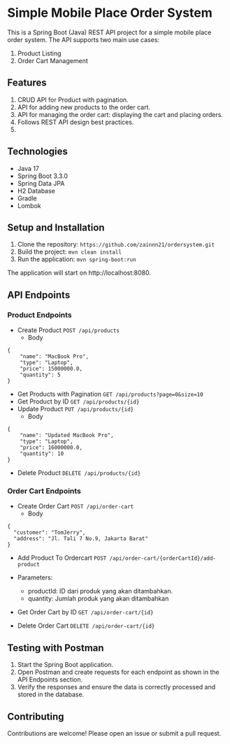 # Simple Mobile Place Order System

This is a Spring Boot (Java) REST API project for a simple mobile place order system. The API supports two main use cases:

1. Product Listing
2. Order Cart Management

## Features
1. CRUD API for Product with pagination.
2. API for adding new products to the order cart.
3. API for managing the order cart: displaying the cart and placing orders.
4. Follows REST API design best practices.
5. 

## Technologies
* Java 17
* Spring Boot 3.3.0
* Spring Data JPA
* H2 Database
* Gradle
* Lombok

## Setup and Installation
1. Clone the repository:
```https://github.com/zainnn21/ordersystem.git```
2. Build the project: ```mvn clean install```
3. Run the application: ```mvn spring-boot:run```
   
The application will start on http://localhost:8080.

## API Endpoints
### Product Endpoints
* Create Product ```POST /api/products```
  + Body
```
{
    "name": "MacBook Pro",
    "type": "Laptop",
    "price": 15000000.0,
    "quantity": 5
}
```
* Get Products with Pagination
```GET /api/products?page=0&size=10```
* Get Product by ID ```GET /api/products/{id}```
* Update Product ```PUT /api/products/{id}```
  + Body
```
{
    "name": "Updated MacBook Pro",
    "type": "Laptop",
    "price": 16000000.0,
    "quantity": 10
}
```

* Delete Product ```DELETE /api/products/{id}```

### Order Cart Endpoints
* Create Order Cart ```POST /api/order-cart```
  * Body
```
{
  "customer": "TomJerry",
  "address": "Jl. Tali 7 No.9, Jakarta Barat"
}
```

* Add Product To Ordercart ```POST /api/order-cart/{orderCartId}/add-product```
* Parameters:
   * productId: ID dari produk yang akan ditambahkan.
   * quantity: Jumlah produk yang akan ditambahkan
   
* Get Order Cart by ID ```GET /api/order-cart/{id}```

* Delete Order Cart ```DELETE /api/order-cart/{id}```

## Testing with Postman
1. Start the Spring Boot application.
2. Open Postman and create requests for each endpoint as shown in the API Endpoints section.
3. Verify the responses and ensure the data is correctly processed and stored in the database.
## Contributing
Contributions are welcome! Please open an issue or submit a pull request.

